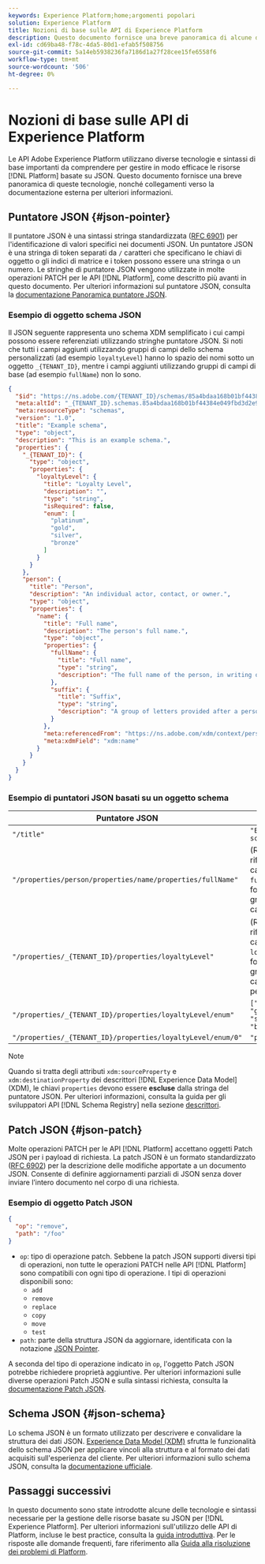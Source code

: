 ```yaml
---
keywords: Experience Platform;home;argomenti popolari
solution: Experience Platform
title: Nozioni di base sulle API di Experience Platform
description: Questo documento fornisce una breve panoramica di alcune delle tecnologie e sintassi sottostanti coinvolte con le API Experience Platform.
exl-id: cd69ba48-f78c-4da5-80d1-efab5f508756
source-git-commit: 5a14eb5938236fa7186d1a27f28cee15fe6558f6
workflow-type: tm+mt
source-wordcount: '506'
ht-degree: 0%

---
```


# Nozioni di base sulle API di Experience Platform

Le API Adobe Experience Platform utilizzano diverse tecnologie e sintassi di base importanti da comprendere per gestire in modo efficace le risorse [!DNL Platform] basate su JSON. Questo documento fornisce una breve panoramica di queste tecnologie, nonché collegamenti verso la documentazione esterna per ulteriori informazioni.

## Puntatore JSON {#json-pointer}

Il puntatore JSON è una sintassi stringa standardizzata ([RFC 6901](https://tools.ietf.org/html/rfc6901)) per l&#39;identificazione di valori specifici nei documenti JSON. Un puntatore JSON è una stringa di token separati da `/` caratteri che specificano le chiavi di oggetto o gli indici di matrice e i token possono essere una stringa o un numero. Le stringhe di puntatore JSON vengono utilizzate in molte operazioni PATCH per le API [!DNL Platform], come descritto più avanti in questo documento. Per ulteriori informazioni sul puntatore JSON, consulta la [documentazione Panoramica puntatore JSON](https://rapidjson.org/md_doc_pointer.html).

### Esempio di oggetto schema JSON

Il JSON seguente rappresenta uno schema XDM semplificato i cui campi possono essere referenziati utilizzando stringhe puntatore JSON. Si noti che tutti i campi aggiunti utilizzando gruppi di campi dello schema personalizzati (ad esempio `loyaltyLevel`) hanno lo spazio dei nomi sotto un oggetto `_{TENANT_ID}`, mentre i campi aggiunti utilizzando gruppi di campi di base (ad esempio `fullName`) non lo sono.

```json
{
  "$id": "https://ns.adobe.com/{TENANT_ID}/schemas/85a4bdaa168b01bf44384e049fbd3d2e9b2ffaca440d35b9",
  "meta:altId": "_{TENANT_ID}.schemas.85a4bdaa168b01bf44384e049fbd3d2e9b2ffaca440d35b9",
  "meta:resourceType": "schemas",
  "version": "1.0",
  "title": "Example schema",
  "type": "object",
  "description": "This is an example schema.",
  "properties": {
    "_{TENANT_ID}": {
      "type": "object",
      "properties": {
        "loyaltyLevel": {
          "title": "Loyalty Level",
          "description": "",
          "type": "string",
          "isRequired": false,
          "enum": [
            "platinum",
            "gold",
            "silver",
            "bronze"
          ]
        }
      }
    },
    "person": {
      "title": "Person",
      "description": "An individual actor, contact, or owner.",
      "type": "object",
      "properties": {
        "name": {
          "title": "Full name",
          "description": "The person's full name.",
          "type": "object",
          "properties": {
            "fullName": {
              "title": "Full name",
              "type": "string",
              "description": "The full name of the person, in writing order most commonly accepted in the language of the name.",
            },
            "suffix": {
              "title": "Suffix",
              "type": "string",
              "description": "A group of letters provided after a person's name to provide additional information. The `suffix` is used at the end of someones name. For example Jr., Sr., M.D., PhD, I, II, III, etc.",
            }
          },
          "meta:referencedFrom": "https://ns.adobe.com/xdm/context/person-name",
          "meta:xdmField": "xdm:name"
        }
      }
    }
  }
}
```

### Esempio di puntatori JSON basati su un oggetto schema

| Puntatore JSON | Risolve in |
| --- | --- |
| `"/title"` | `"Example schema"` |
| `"/properties/person/properties/name/properties/fullName"` | (Restituisce un riferimento al campo `fullName`, fornito da un gruppo di campi di base.) |
| `"/properties/_{TENANT_ID}/properties/loyaltyLevel"` | (Restituisce un riferimento al campo `loyaltyLevel`, fornito da un gruppo di campi personalizzato). |
| `"/properties/_{TENANT_ID}/properties/loyaltyLevel/enum"` | `["platinum", "gold", "silver", "bronze"]` |
| `"/properties/_{TENANT_ID}/properties/loyaltyLevel/enum/0"` | `"platinum"` |

>[!NOTE]
>
>Quando si tratta degli attributi `xdm:sourceProperty` e `xdm:destinationProperty` dei descrittori [!DNL Experience Data Model] (XDM), le chiavi `properties` devono essere **escluse** dalla stringa del puntatore JSON. Per ulteriori informazioni, consulta la guida per gli sviluppatori API [!DNL Schema Registry] nella sezione [descrittori](../xdm/api/descriptors.md).

## Patch JSON {#json-patch}

Molte operazioni PATCH per le API [!DNL Platform] accettano oggetti Patch JSON per i payload di richiesta. La patch JSON è un formato standardizzato ([RFC 6902](https://tools.ietf.org/html/rfc6902)) per la descrizione delle modifiche apportate a un documento JSON. Consente di definire aggiornamenti parziali di JSON senza dover inviare l’intero documento nel corpo di una richiesta.

### Esempio di oggetto Patch JSON

```json
{
  "op": "remove",
  "path": "/foo"
}
```

* `op`: tipo di operazione patch. Sebbene la patch JSON supporti diversi tipi di operazioni, non tutte le operazioni PATCH nelle API [!DNL Platform] sono compatibili con ogni tipo di operazione. I tipi di operazioni disponibili sono:
   * `add`
   * `remove`
   * `replace`
   * `copy`
   * `move`
   * `test`
* `path`: parte della struttura JSON da aggiornare, identificata con la notazione [JSON Pointer](#json-pointer).

A seconda del tipo di operazione indicato in `op`, l&#39;oggetto Patch JSON potrebbe richiedere proprietà aggiuntive. Per ulteriori informazioni sulle diverse operazioni Patch JSON e sulla sintassi richiesta, consulta la [documentazione Patch JSON](https://datatracker.ietf.org/doc/html/rfc6902).

## Schema JSON {#json-schema}

Lo schema JSON è un formato utilizzato per descrivere e convalidare la struttura dei dati JSON. [Experience Data Model (XDM)](../xdm/home.md) sfrutta le funzionalità dello schema JSON per applicare vincoli alla struttura e al formato dei dati acquisiti sull&#39;esperienza del cliente. Per ulteriori informazioni sullo schema JSON, consulta la [documentazione ufficiale](https://json-schema.org/).

## Passaggi successivi

In questo documento sono state introdotte alcune delle tecnologie e sintassi necessarie per la gestione delle risorse basate su JSON per [!DNL Experience Platform]. Per ulteriori informazioni sull&#39;utilizzo delle API di Platform, incluse le best practice, consulta la [guida introduttiva](api-guide.md). Per le risposte alle domande frequenti, fare riferimento alla [Guida alla risoluzione dei problemi di Platform](troubleshooting.md).
